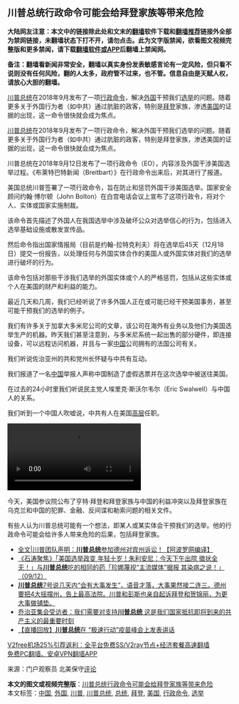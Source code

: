  <h2>川普总统行政命令可能会给拜登家族等带来危险</h2> <p class="notice"><b>大陆网友注意：本文中的链接除此处和文末的<a href="https://github.com/bannedbook/fanqiang" >翻墙</a>软件下载和<a href="https://github.com/killgcd/justmysocks/blob/master/README.md">翻墙推荐</a>链接外全部为禁网链接，未翻墙状态下打不开，请勿点击。此为文字版禁闻，欲看图文视频完整版和更多禁闻，请下载<a href="https://github.com/bannedbook/fanqiang">翻墙软件或APP</a>后翻墙上禁闻网。</p><p>备注：翻墙看新闻非常安全，翻墙以真实身份发表敏感言论有一定风险，但只看不说则没有任何风险，翻的人太多，政府管不过来，也不管。信息自由是天赋人权，请放心大胆的翻墙。</b></p>  <div class="entry"> <p id="summary"><a href="https://www.bannedbook.org/bnews/tag/%E5%B7%9D%E6%99%AE%E6%80%BB%E7%BB%9F/" class="st_tag internal_tag" rel="tag" title="标签 川普总统 下的日志">川普总统</a>在2018年9月发布了一项<a href="https://www.bannedbook.org/bnews/tag/%E8%A1%8C%E6%94%BF%E5%91%BD%E4%BB%A4/" class="st_tag internal_tag" rel="tag" title="标签 行政命令 下的日志">行政命令</a>，解决<a href="https://www.bannedbook.org/bnews/tag/%e5%a4%96%e5%9b%bd/" class="st_tag internal_tag" rel="tag" title="标签 外国 下的日志">外国</a>干预我们<a href="https://www.bannedbook.org/bnews/tag/%e9%80%89%e4%b8%be/" class="st_tag internal_tag" rel="tag" title="标签 选举 下的日志">选举</a>的问题。随着更多关于外国行为者（如中共）通过肮脏的政客，特别是<a href="https://www.bannedbook.org/bnews/tag/%e6%8b%9c%e7%99%bb/" class="st_tag internal_tag" rel="tag" title="标签 拜登 下的日志">拜登</a>家族，渗透<a href="https://www.bannedbook.org/bnews/tag/%e7%be%8e%e5%9b%bd/" class="st_tag internal_tag" rel="tag" title="标签 美国 下的日志">美国</a>的证据的出现，这一命令很快就会成为焦点。</p> <p><a href="https://www.bannedbook.org/bnews/tag/%e5%b7%9d%e6%99%ae/" class="st_tag internal_tag" rel="tag" title="标签 川普 下的日志">川普</a><a href="https://www.bannedbook.org/bnews/tag/%e6%80%bb%e7%bb%9f/" class="st_tag internal_tag" rel="tag" title="标签 总统 下的日志">总统</a>在2018年9月发布了一项行政命令，解决外国干预我们选举的问题。随着更多关于外国行为者（如中共）通过肮脏的政客，特别是拜登家族，渗透美国的证据的出现，这一命令很快就会成为焦点。</p> <p>川普总统在2018年9月12日发布了一项行政命令（EO），内容涉及外国干涉美国选举过程。《布莱特巴特新闻（Breitbart）》在行政命令出来后，对其进行了报道。</p> <p>美国总统川普签署了一项行政命令，旨在防止和惩罚外国干涉美国选举。国家安全顾问约翰·博尔顿（John Bolton）在白宫电话会议上宣布了这项行政令，将对个人、实体或国家实施制裁。</p>  <p>该命令首先描述了外国人在我国选举中涉及破坏公众对选举信心的行为，包括进入选举基础设施或散发宣传品。</p> <p>然后命令指出国家情报局（目前是约翰-拉特克利夫）将在选举后45天（12月18日）提交一份报告，以处理任何与外国实体合作的美国人或外国实体对我们的选举进行破坏的行为。</p> <p>该命令包括对那些干涉我们选举的外国实体或个人的严格惩罚，包括从这些实体或个人在美国的财产和利益的能力。</p> <p>最近几天和几周，我们已经听说了许多外国人正在或可能已经干预美国事务，甚至可能干预我们的选举的例子。</p>  <p>我们有许多关于加拿大多米尼公司的文章，该公司在海外有业务以及他们为美国选举生产的机器。昨天我们甚至注意到，与多米尼系统一起出售的部分硬件，即连接设备，可以远程访问机器，并且与一家<span class='wp_keywordlink_affiliate'><a href="https://www.bannedbook.org/" title="中国" target="_blank">中国</a></span>公司拥有的法国公司有关。</p> <p>我们听说佐治亚州的共和党州长怀疑与中共有互动。</p> <p>我们报道了一名<a href="https://www.bannedbook.org/bnews/tag/%E4%B8%AD%E5%9B%BD/" class="st_tag internal_tag" rel="tag" title="标签 中国 下的日志">中国</a>举报人声称中国制造了虚假选票并在这次选举中被送往美国。</p> <p>在过去的24小时里我们听说民主党人埃里克·斯沃尔韦尔（Eric Swalwell）与中国人的关系。</p>  <p>我们听到一个中国人吹嘘说，中共有人在美国<span class='wp_keywordlink_affiliate'><a href="https://www.bannedbook.org/bnews/ccpdope/" title="中共高层内幕" target="_blank">高层</a></span>任职。</p> <p><video controls src="http://nacr.info/WordPress/wp-content/uploads/2020/12/%E4%B8%BA%E4%BB%80%E4%B9%88%E6%90%9E%E4%B8%8D%E5%AE%9A%E5%B7%9D%E6%99%AE-5.mp4">&nbsp;</video></p> <p>今天，美国参议院公布了亨特·拜登和拜登家族与中国的利益冲突以及拜登家族在乌克兰和中国的犯罪、金融、反间谍和勒索问题的相关文件。</p> <p>有些人认为川普总统可能有一个想法，即某人或某实体会干预我们的选举。他的行政命令可能会给许多人带来危险的后果，包括拜登家族。</p>  <ul class='op-related-articles' title='相关阅读'> <li><a href='https://www.bannedbook.org/bnews/cnnews/20201210/1445106.html' target='_blank'>全文|川普团队声明：<b>川普总统</b>参加德州对宾州诉讼！【阿波罗网编译】</a></li> <li><a href='https://www.bannedbook.org/bnews/bannedvideo/20201210/1444930.html' target='_blank'>《石涛聚焦》「美国选举政变 年轻十岁！朱利安尼：今天下午出院 徵状全无！」与<b>川普总统</b>吃的相同的药「珍娜蔑视“主流媒体”据报 其染病之说！」（09/12）</a></li> <li><a href='https://www.bannedbook.org/bnews/bannedvideo/20201209/1444887.html' target='_blank'><b>川普总统</b>7号说几天内“会有大事发生”，语音才落，大事果然接二连三。德州要把4大摇摆州，告上最高法院。川普和彭斯也亲自起诉拜登和贺锦丽，为更大事做铺垫。</a></li> <li><a href='https://www.bannedbook.org/bnews/bannedvideo/20201209/1444865.html' target='_blank'>乔治亚集会受访者：我们需要对支持<b>川普总统</b>  这是我们国家抵抗即将到来的共产主义的最重要时刻</a></li> <li><a href='https://www.bannedbook.org/bnews/taiwannews/20201209/1444568.html' target='_blank'>【直播回放】<b>川普总统</b>在 “极速行动”疫苗峰会上发表讲话</a></li> </ul> <p class="texttj"> <a href="https://github.com/bannedbook/fanqiang/wiki/V2ray%E6%9C%BA%E5%9C%BA" target="_blank">V2free机场25%引荐返利：全平台免费SS/V2ray节点+经济套餐高速翻墙</a><br/> <a href="https://github.com/bannedbook/fanqiang/wiki/%E7%A6%81%E9%97%BB%E7%BD%91%E5%AE%89%E5%8D%93%E7%BF%BB%E5%A2%99%E6%96%B0%E9%97%BBAPP" target="_blank">免费PC翻墙、安卓VPN翻墙APP</a></p><p> 来源：门户观察员 北美保守<span class='wp_keywordlink_affiliate'><a href="https://www.bannedbook.org/bnews/comments/" title="新闻评论" target="_blank">评论</a></span> </p><a name='sharetosocial'></a>       <div><b>本文的图文或视频完整版</b>：<a href='https://www.bannedbook.org/bnews/comments/20201210/1445148.html'>川普总统行政命令可能会给拜登家族等带来危险</a></div>  </div><!--END ENTRY--> <div class="postfooter"> <div>本文标签：<a href="https://www.bannedbook.org/bnews/tag/%E4%B8%AD%E5%9B%BD/" rel="tag">中国</a>, <a href="https://www.bannedbook.org/bnews/tag/%e5%a4%96%e5%9b%bd/" rel="tag">外国</a>, <a href="https://www.bannedbook.org/bnews/tag/%e5%b7%9d%e6%99%ae/" rel="tag">川普</a>, <a href="https://www.bannedbook.org/bnews/tag/%E5%B7%9D%E6%99%AE%E6%80%BB%E7%BB%9F/" rel="tag">川普总统</a>, <a href="https://www.bannedbook.org/bnews/tag/%e6%80%bb%e7%bb%9f/" rel="tag">总统</a>, <a href="https://www.bannedbook.org/bnews/tag/%e6%8b%9c%e7%99%bb/" rel="tag">拜登</a>, <a href="https://www.bannedbook.org/bnews/tag/%e7%be%8e%e5%9b%bd/" rel="tag">美国</a>, <a href="https://www.bannedbook.org/bnews/tag/%E8%A1%8C%E6%94%BF%E5%91%BD%E4%BB%A4/" rel="tag">行政命令</a>, <a href="https://www.bannedbook.org/bnews/tag/%e9%80%89%e4%b8%be/" rel="tag">选举</a></div>  </div><!--END POSTFOOTER--> 